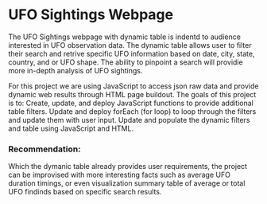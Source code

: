 # UFO Sightings Webpage

The UFO Sightings webpage with dynamic table is indentd to audience interested in UFO observation data. The dynamic table allows user to filter their search and retrive specific UFO information based on date, city, state, country, and or UFO shape. The ability to pinpoint a search will providie more in-depth analysis of UFO sightings.

For this project we are using JavaScript to access json raw data and provide dynamic web results through HTML page buildout. 
The goals of this project is to:
	Create, update, and deploy JavaScript functions to provide additional table filters.
	Update and deploy forEach (for loop) to loop through the filters and update them with user input.
	Update and populate the dynamic filters and table using JavaScript and HTML.

### Recommendation:
Which the dymanic table already provides user requirements, the project can be improvised with more interesting facts such as average UFO duration timings, or even visualization summary table of average or total UFO findinds based on specific search results.

